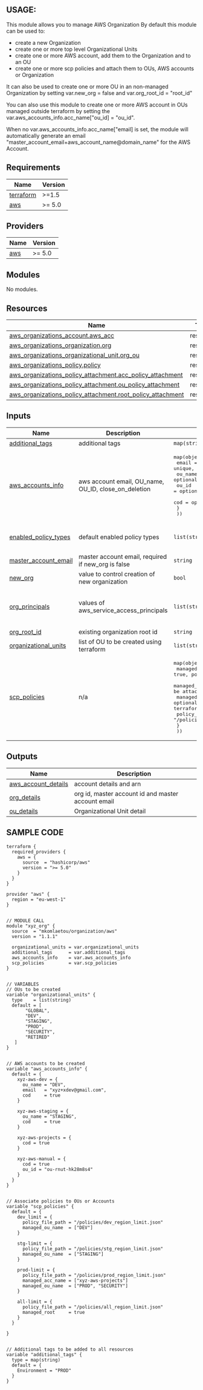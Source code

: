 ## USAGE:

This module allows you to manage AWS Organization
By default this module can be used to:
  * create a new Organization
  * create one or more top level Organizational Units
  * create one or more AWS account, add them to the Organization and to an OU
  * create one or more scp policies and attach them to OUs, AWS accounts or Organization

It can also be used to create one or more OU in an non-managed Organization by setting var.new_org = false and var.org_root_id = "root_id"

You can also use this module to create one or more AWS account in OUs managed outside terraform by setting  the var.aws_accounts_info.acc_name["ou_id] = "ou_id".

When no var.aws_accounts_info.acc_name["email] is set, the module will automatically generate an email "master_account_email+aws_account_name@domain_name" for the AWS Account.


## Requirements

| Name | Version |
|------|---------|
| <a name="requirement_terraform"></a> [terraform](#requirement\_terraform) | >=1.5 |
| <a name="requirement_aws"></a> [aws](#requirement\_aws) | >= 5.0 |

## Providers

| Name | Version |
|------|---------|
| <a name="provider_aws"></a> [aws](#provider\_aws) | >= 5.0 |

## Modules

No modules.

## Resources

| Name | Type |
|------|------|
| [aws_organizations_account.aws_acc](https://registry.terraform.io/providers/hashicorp/aws/latest/docs/resources/organizations_account) | resource |
| [aws_organizations_organization.org](https://registry.terraform.io/providers/hashicorp/aws/latest/docs/resources/organizations_organization) | resource |
| [aws_organizations_organizational_unit.org_ou](https://registry.terraform.io/providers/hashicorp/aws/latest/docs/resources/organizations_organizational_unit) | resource |
| [aws_organizations_policy.policy](https://registry.terraform.io/providers/hashicorp/aws/latest/docs/resources/organizations_policy) | resource |
| [aws_organizations_policy_attachment.acc_policy_attachment](https://registry.terraform.io/providers/hashicorp/aws/latest/docs/resources/organizations_policy_attachment) | resource |
| [aws_organizations_policy_attachment.ou_policy_attachment](https://registry.terraform.io/providers/hashicorp/aws/latest/docs/resources/organizations_policy_attachment) | resource |
| [aws_organizations_policy_attachment.root_policy_attachment](https://registry.terraform.io/providers/hashicorp/aws/latest/docs/resources/organizations_policy_attachment) | resource |

## Inputs

| Name | Description | Type | Default | Required |
|------|-------------|------|---------|:--------:|
| <a name="input_additional_tags"></a> [additional\_tags](#input\_additional\_tags) | additional tags | `map(string)` | `{}` | no |
| <a name="input_aws_accounts_info"></a> [aws\_accounts\_info](#input\_aws\_accounts\_info) | aws account email, OU\_name, OU\_ID, close\_on\_deletion | <pre>map(object({<br>    email   = optional(string, "")  // must be unique, but if not set, will be auto-generated<br>    ou_name = optional(string, "")  // required if OU is managed by terraform<br>    ou_id   = optional(string, "")  // required if OU is not managed by terraform<br>    cod     = optional(bool, false) // close_on_deletion<br>    }<br>  ))</pre> | `{}` | no |
| <a name="input_enabled_policy_types"></a> [enabled\_policy\_types](#input\_enabled\_policy\_types) | default enabled policy types | `list(string)` | <pre>[<br>  "SERVICE_CONTROL_POLICY"<br>]</pre> | no |
| <a name="input_master_account_email"></a> [master\_account\_email](#input\_master\_account\_email) | master account email, required if new\_org is false | `string` | `""` | no |
| <a name="input_new_org"></a> [new\_org](#input\_new\_org) | value to control creation of new organization | `bool` | `true` | no |
| <a name="input_org_principals"></a> [org\_principals](#input\_org\_principals) | values of aws\_service\_access\_principals | `list(string)` | <pre>[<br>  "cloudtrail.amazonaws.com",<br>  "config.amazonaws.com"<br>]</pre> | no |
| <a name="input_org_root_id"></a> [org\_root\_id](#input\_org\_root\_id) | existing organization root id | `string` | `null` | no |
| <a name="input_organizational_units"></a> [organizational\_units](#input\_organizational\_units) | list of OU to be created using terraform | `list(string)` | `[]` | no |
| <a name="input_scp_policies"></a> [scp\_policies](#input\_scp\_policies) | n/a | <pre>map(object({<br>    managed_root     = optional(bool, false)                   // if true, policy will be attached to the terraform managed root OU<br>    managed_ou_name  = optional(list(string), [])              // required if policy must be attached to terraform managed OUs<br>    managed_acc_name = optional(list(string), [])              // required if policy must be attached to terraform managed accounts<br>    policy_file_path = optional(string, "/policies/none.json") // scp policy file path<br>    }<br>  ))</pre> | `{}` | no |

## Outputs

| Name | Description |
|------|-------------|
| <a name="output_aws_account_details"></a> [aws\_account\_details](#output\_aws\_account\_details) | account details and arn |
| <a name="output_org_details"></a> [org\_details](#output\_org\_details) | org id, master account id and master account email |
| <a name="output_ou_details"></a> [ou\_details](#output\_ou\_details) | Organizational Unit detail |



## SAMPLE CODE

```
terraform {
  required_providers {
    aws = {
      source  = "hashicorp/aws"
      version = ">= 5.0"
    }
  }
}

provider "aws" {
  region = "eu-west-1"
}


// MODULE CALL
module "xyz_org" {
  source  = "mkomlaetou/organization/aws"
  version = "1.1.1"

  organizational_units = var.organizational_units
  additional_tags      = var.additional_tags
  aws_accounts_info    = var.aws_accounts_info
  scp_policies         = var.scp_policies
}


// VARIABLES
// OUs to be created
variable "organizational_units" {
  type    = list(string)
  default = [
       "GLOBAL",
       "DEV",
       "STAGING",
       "PROD",
       "SECURITY",
       "RETIRED"
   ]
}


// AWS accounts to be created
variable "aws_accounts_info" {
  default = {
    xyz-aws-dev = {
      ou_name = "DEV",
      email   = "xyz+xdev@gmail.com",
      cod     = true
    }

    xyz-aws-staging = {
      ou_name = "STAGING",
      cod     = true
    }

    xyz-aws-projects = {
      cod = true
    }

    xyz-aws-manual = {
      cod = true
      ou_id = "ou-rnut-hk28m8s4"
    }
  }
}


// Associate policies to OUs or Accounts
variable "scp_policies" {
  default = {
    dev_limit = {
      policy_file_path = "/policies/dev_region_limit.json"
      managed_ou_name  = ["DEV"]
    }

    stg-limit = {
      policy_file_path = "/policies/stg_region_limit.json"
      managed_ou_name  = ["STAGING"]
    }

    prod-limit = {
      policy_file_path = "/policies/prod_region_limit.json"
      managed_acc_name = ["xyz-aws-projects"]
      managed_ou_name  = ["PROD", "SECURITY"]
    }

    all-limit = {
      policy_file_path = "/policies/all_region_limit.json"
      managed_root     = true
    }
  }

}


// Additional tags to be added to all resources
variable "additional_tags" {
  type = map(string)
  default = {
    Environment = "PROD"
  }
}



```
